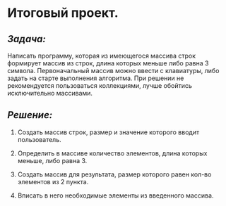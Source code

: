 # **Итоговый проект.**

## *Задача:*

Написать программу, которая из имеющегося массива строк формирует массив из строк, длина которых меньше либо равна 3 символа. Первоначальный массив можно ввести с клавиатуры, либо задать на старте выполнения алгоритма. При решении не рекомендуется пользоваться коллекциями, лучше обойтись исключительно массивами.

## *Решение:*

1. Создать массив строк, размер и значение которого вводит пользователь.

2. Определить в массиве количество элементов, длина которых меньше, либо равна 3.

3. Создать массив для результата, размер которого равен кол-во элементов из 2 пункта.

4. Вписать в него необходимые элементы из введенного массива.